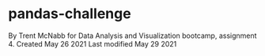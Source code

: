 # pandas-challenge
By Trent McNabb for Data Analysis and Visualization bootcamp, assignment 4.
Created May 26 2021
Last modified May 29 2021

